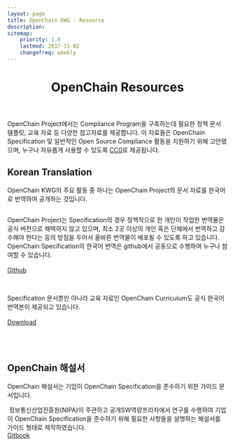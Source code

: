 ```yaml
---
layout: page
title: OpenChain KWG - Resource
description: 
sitemap:
    priority: 1.0
    lastmod: 2017-11-02
    changefreq: weekly
---
```

<header class="major">
    <h1>OpenChain Resources</h1>
</header>
OpenChain Project에서는 Compliance Program을 구축하는데 필요한 정책 문서 템플릿, 교육 자료 등 다양한 참고자료를 제공합니다. 이 자료들은 OpenChain Specification 및 일반적인 Open Source Compliance 활동을 지원하기 위해 고안됐으며, 누구나 자유롭게 사용할 수 있도록 <a href="https://creativecommons.org/share-your-work/public-domain/cc0/">CC0</a>로 제공됩니다.
<br><a href="https://www.openchainproject.org/resources"><span class="image center"><img src="{{ "/images/openchain-resource.png" | absolute_url }}" alt="" /></span></a>


## Korean Translation
<div class="box">
  <p>
   OpenChain KWG의 주요 활동 중 하나는 OpenChain Project의 문서 자료를 한국어로 번역하여 공개하는 것입니다. 
  </p>
</div>

<div class="row">
<span class="image left"><img src="{{ "/images/spec.png" | absolute_url }}" alt="" /></span>

OpenChain Project는 Specification의 경우 정책적으로 한 개인이 작업한 번역물은 공식 버전으로 채택하지 않고 있으며, 최소 2곳 이상의 개인 혹은 단체에서 번역하고 감수해야 한다는 등의 방침을 두어서 올바른 번역물이 배포될 수 있도록 하고 있습니다. OpenChain Specification의 한국어 번역은 github에서 공동으로 수행하여 누구나 참여할 수 있습니다. <br> <br> <a href="https://github.com/OpenChain-Project/Specification/tree/master/Community/kr" class="button default">Github</a>
</div>

<div class="row">
<span class="image right"><img src="{{ "/images/curr.png" | absolute_url }}" alt="" /></span>

<br>Specification 문서뿐만 아니라 교육 자료인 OpenChain Curriculum도 공식 한국어 번역본이 제공되고 있습니다.
<br> <br> <a href="https://github.com/OpenChain-Project/Curriculum-Translation-KR/raw/master/release/1.2/openchain-curriculum-for-1-2-kr.pdf" class="button default">Download</a>
<br><br>
<br><br>
</div>


## OpenChain 해설서
<div class="box">
  <p>
   OpenChain 해설서는 기업이 OpenChain Specification을 준수하기 위한 가이드 문서입니다.
  </p>
</div>
<div class="row">
<span class="image left"><img src="{{ "/images/openchain-guide.png" | absolute_url }}" alt="" /></span>
정보통신산업진흥원(NIPA)이 주관하고 공개SW역량프라자에서 연구를 수행하여 기업이 OpenChain Specification을 준수하기 위해 필요한 사항들을 설명하는 해설서를 가이드 형태로 제작하였습니다. 
<br> <a href="https://haksung.gitbook.io/openchain-guide" class="button default">Gitbook</a>
</div>
